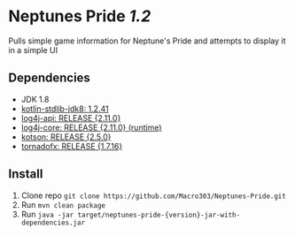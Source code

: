 # Neptunes Pride _1.2_
Pulls simple game information for Neptune's Pride and attempts to display it in a simple UI

## Dependencies
- JDK 1.8
- [kotlin-stdlib-jdk8: 1.2.41](https://kotlinlang.org/)
- [log4j-api: RELEASE {2.11.0}](https://logging.apache.org/log4j/2.x/)
- [log4j-core: RELEASE {2.11.0} (runtime)](https://logging.apache.org/log4j/2.x/)
- [kotson: RELEASE {2.5.0}](https://github.com/SalomonBrys/Kotson/)
- [tornadofx: RELEASE {1.7.16}](https://github.com/edvin/tornadofx/)

## Install

1. Clone repo `git clone https://github.com/Macro303/Neptunes-Pride.git`
2. Run `mvn clean package`
3. Run `java -jar target/neptunes-pride-{version}-jar-with-dependencies.jar`
